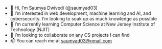 - 👋 Hi, I’m Saumya Dwivedi (@saumyad03)
- 👀 I’m interested in web development, machine learning and AI, and cybersecurity.
  I'm looking to soak up as much knowledge as possible
- 🌱 I’m currently learning Computer Science at New Jersey Institute of Technology (NJIT)
- 💞️ I’m looking to collaborate on any CS projects I can find
- 📫 You can reach me at saumyad03@gmail.com
